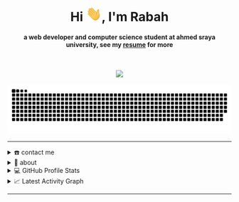 <div align="center">
<h1 align="center">Hi <img width="35" src="https://github.com/1999AZZAR/1999AZZAR/blob/main/resources/img/waving.gif">, I'm Rabah</h1>
<h4 align="center">a web developer and computer science student at ahmed sraya university, see my <a href="https://github.com/rabah01abellache/rabah01abellache/blob/main/assets/doc/cv.pdf" target="_blank">resume</a> for more</h4>
</div>
</br>
<p align="center">
	<a href="https://github.com/Bouaskaoun">
		<img src="https://readme-typing-svg.herokuapp.com?lines=Computer+Science+Student;Full+Stack+Web+Developer;Freelancer;Always%20learning%20new%20things&center=true&width=380&height=45">
	</a>
</p>
<div align="center">
  <a href="https://rabah01abellache.github.io/cv/">
  <img  src="https://github.com/1999AZZAR/1999AZZAR/blob/main/resources/img/grid-snake.svg"
       alt="snake" /></a>
</div>

-----
<details>
  <summary>☎️ contact me</summary>
<div>
  <samp>
    <h2 align="center">you can reach me by:</h2>
    <p align="center">
      <br/>
      <a href="https://www.linkedin.com/in/rabah-abeellache/" target="blank"><img align="center"
         src="https://img.shields.io/badge/linkedin-%231DA1F2.svg?style=for-the-badge&logo=linkedin&logoColor=white"
         alt="azzar" height="30"/></a>
      <a href="https://www.facebook.com/profile.php?id=100039576731201" target="blank"><img align="center"
         src="https://img.shields.io/badge/facebook-4267B2.svg?style=for-the-badge&logo=facebook&logoColor=white"
         alt="azzar" height="30"/></a>
      <a href="mailto:agar3arab@gmail.com" target="blank"><img align="center"
         src="https://img.shields.io/badge/gmail-EA4335.svg?style=for-the-badge&logo=gmail&logoColor=white"
         alt="azzar" height="30"/></a>
    </p>
  <p align="center">
      <a href="https://instagram.com/rabah_abellache" target="blank"><img align="center"
         src="https://img.shields.io/badge/instagram-%23E4405F.svg?style=for-the-badge&logo=Instagram&logoColor=white"
         alt="azzar" height="30"/></a>
      <a href="https://wa.me/+213562045273" target="blank"><img align="center"
         src="https://img.shields.io/badge/whatsapp-4B7F1.svg?style=for-the-badge&logo=whatsapp&logoColor=white"
         alt="azzar" height="30"/></a>
      <a href="https://twitter.com/rabah_abellache" target="blank"><img align="center"
         src="https://img.shields.io/badge/twitter-1DA1F2.svg?style=for-the-badge&logo=twitter&logoColor=white"
         alt="azzar" height="30"/></a>
      <br>
    </p>
  </samp>
</div>
</details>

<details>
  <summary>🧮 about</summary>
<div>
<samp>
<h2 align="center">About this Account</h2>
 <p align="center">
  <a href="github.com/rabah01abellache" target="blank"><img align="center" 
     src="https://komarev.com/ghpvc/?username=rabah01abellache&style=for-the-badge&label=PROFILE+VIEWS" height="25"
     alt="views count" /></a>
  <a href="https://img.shields.io/badge/website-online-green"><img align="center" 
     alt="website" /></a>
  </p>
 <p align="center">
  <a href="github.com/rabah01abellache" target="blank"><img align="center" 
     src="https://img.shields.io/github/license/rabah01abellache/rabah01abellache?color=purple&style=for-the-badge" height="25"
     alt="lisense" /></a>
  <a href="github.com/rabah01abellache"><img align="center"
     src="https://forthebadge.com/images/badges/works-on-my-machine.svg" height="25"
     alt="work on my machine" /></a>
 </p>
 </samp>
</div>
</details>
  
<details> 
  <summary>💻 GitHub Profile Stats</summary>
  <div>
  <samp>
    <h2 align="center"> Github stats </h2>
      <br/>
    <details open>
  <summary><h3>Languages</h3></summary>
            <p align="center">
        <a href="https://github.com/rabah01abellache/">
          <img src="https://github-readme-stats.vercel.app/api/top-langs/?username=rabah01abellache&langs_count=6&theme=gruvbox&layout=compact&hide_border=true"
          alt="rabah01abellache :: overall Top Langs " /></a>
      </p>
        <p align="center">
          <a href="https://github.com/rabah01abellache/">
          <img width="45%" src="https://github-profile-summary-cards.vercel.app/api/cards/repos-per-language?username=rabah01abellache&theme=gruvbox&layout=compact&hide_border=true"
          alt="rabah01abellache :: Top Langs by repo" />
          <img width="45%" src="https://github-profile-summary-cards.vercel.app/api/cards/most-commit-language?username=rabah01abellache&theme=gruvbox&layout=compact&hide_border=true"
          alt="rabah01abellache :: Top Langs by commit" />
          </a>
        </p>
</details>
    <details open>
  <summary><h3>stasistic</h3></summary>
        <p align="center">
          <a href="https://github.com/rabah01abellache/">
          <img width="49.5%" src="https://github-readme-stats.vercel.app/api?username=rabah01abellache&show_icons=true&theme=gruvbox&hide_border=true" />
          <img width="49.5%" src="https://github-readme-streak-stats.herokuapp.com/?user=rabah01abellache&theme=gruvbox&hide_border=true" />
          </a>
       </p>
     <br>
     </samp>
  </div>    
</details>

<details>
  <summary>📈 Latest Activity Graph</summary>
  <samp>
  <br/>
  <h2 align="center"> latest contribution </h2>
<a href="https://github.com/ashutosh00710/github-readme-activity-graph">
  <img alt="azzar's Activity Graph" src="https://activity-graph.herokuapp.com/graph/?username=rabah01abellache&bg_color=000&color=fff&line=00E676&point=fff&hide_border=true" /></a>
<br/>
  </samp>
  </details>
  

-----
